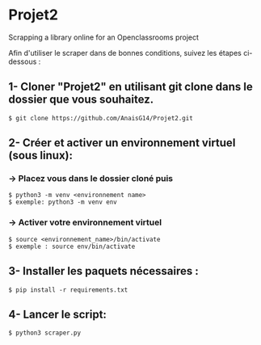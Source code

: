 # Projet2
Scrapping a library online for an Openclassrooms project

Afin d'utiliser le scraper dans de bonnes conditions, suivez les étapes ci-dessous :
## 1- Cloner "Projet2" en utilisant git clone dans le dossier que vous souhaitez.
    $ git clone https://github.com/AnaisG14/Projet2.git

## 2- Créer et activer un environnement virtuel (sous linux):
### -> Placez vous dans le dossier cloné puis
    $ python3 -m venv <environnement name>
    $ exemple: python3 -m venv env
### -> Activer votre environnement virtuel
    $ source <environnement_name>/bin/activate
    $ exemple : source env/bin/activate

## 3- Installer les paquets nécessaires :
    $ pip install -r requirements.txt

## 4- Lancer le script:
    $ python3 scraper.py